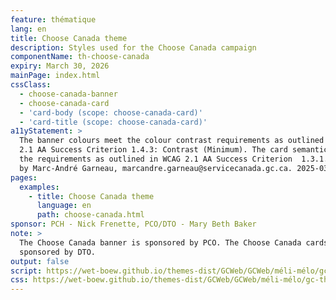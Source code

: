 ```yaml
---
feature: thématique
lang: en
title: Choose Canada theme
description: Styles used for the Choose Canada campaign
componentName: th-choose-canada
expiry: March 30, 2026
mainPage: index.html
cssClass:
  - choose-canada-banner
  - choose-canada-card
  - 'card-body (scope: choose-canada-card)'
  - 'card-title (scope: choose-canada-card)'
a11yStatement: >
  The banner colours meet the colour contrast requirements as outlined in WCAG
  2.1 AA Success Criterion 1.4.3: Contrast (Minimum). The card semantics meet
  the requirements as outlined in WCAG 2.1 AA Success Criterion  1.3.1. Tested
  by Marc-André Garneau, marcandre.garneau@servicecanada.gc.ca. 2025-03-26.
pages:
  examples:
    - title: Choose Canada theme
      language: en
      path: choose-canada.html
sponsor: PCH - Nick Frenette, PCO/DTO - Mary Beth Baker
note: >
  The Choose Canada banner is sponsored by PCO. The Choose Canada cards are
  sponsored by DTO.
output: false
script: https://wet-boew.github.io/themes-dist/GCWeb/GCWeb/méli-mélo/gc-thématique.js
css: https://wet-boew.github.io/themes-dist/GCWeb/GCWeb/méli-mélo/gc-thématique.css
---
```

